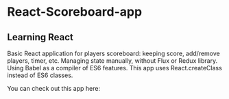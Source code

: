 # React-Scoreboard-app
## Learning React
Basic React application for players scoreboard: keeping score, add/remove players, timer, etc.
Managing state manually, without Flux or Redux library. 
Using Babel as a compiler of ES6 features. 
This app uses React.createClass instead of ES6 classes.  

You can check out this app here: 
